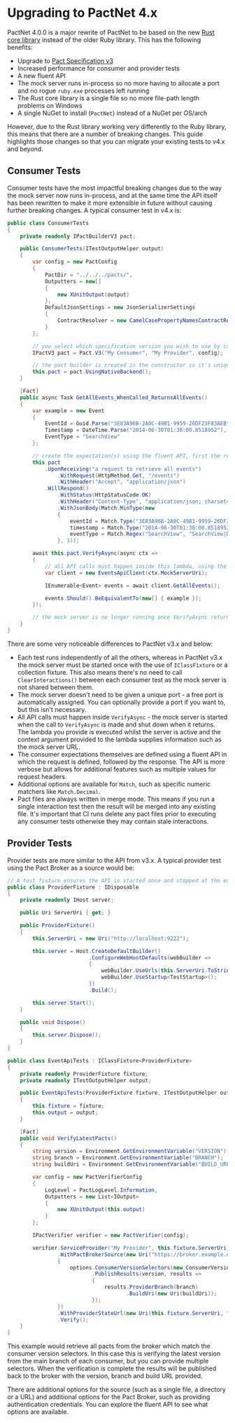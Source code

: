 Upgrading to PactNet 4.x
========================

PactNet 4.0.0 is a major rewrite of PactNet to be based on the new [Rust core library]
instead of the older Ruby library. This has the following benefits:

- Upgrade to [Pact Specification v3]
- Increased performance for consumer and provider tests
- A new fluent API
- The mock server runs in-process so no more having to allocate a port and no rogue
  `ruby.exe` processes left running
- The Rust core library is a single file so no more file-path length problems on Windows
- A single NuGet to install (`PactNet`) instead of a NuGet per OS/arch

However, due to the Rust library working very differently to the Ruby library, this means
that there are a number of breaking changes. This guide highlights those changes so that
you can migrate your existing tests to v4.x and beyond.

Consumer Tests
--------------

Consumer tests have the most impactful breaking changes due to the way the mock server now
runs in-process, and at the same time the API itself has been rewritten to make it more
extensible in future without causing further breaking changes. A typical consumer test in
v4.x is:

```csharp
public class ConsumerTests
{
    private readonly IPactBuilderV3 pact;

    public ConsumerTests(ITestOutputHelper output)
    {
        var config = new PactConfig
        {
            PactDir = "../../../pacts/",
            Outputters = new[]
            {
                new XUnitOutput(output)
            },
            DefaultJsonSettings = new JsonSerializerSettings
            {
                ContractResolver = new CamelCasePropertyNamesContractResolver()
            }
        };

        // you select which specification version you wish to use by calling either V2 or V3
        IPactV3 pact = Pact.V3("My Consumer", "My Provider", config);

        // the pact builder is created in the constructor so it's unique to each test
        this.pact = pact.UsingNativeBackend();
    }

    [Fact]
    public async Task GetAllEvents_WhenCalled_ReturnsAllEvents()
    {
        var example = new Event
        {
            EventId = Guid.Parse("3E83A96B-2A0C-49B1-9959-26DF23F83AEB"),
            Timestamp = DateTime.Parse("2014-06-30T01:38:00.8518952"),
            EventType = "SearchView"
        };

        // create the expectation(s) using the fluent API, first the request and then the response
        this.pact
            .UponReceiving("a request to retrieve all events")
                .WithRequest(HttpMethod.Get, "/events")
                .WithHeader("Accept", "application/json")
            .WillRespond()
                .WithStatus(HttpStatusCode.OK)
                .WithHeader("Content-Type", "application/json; charset=utf-8")
                .WithJsonBody(Match.MinType(new
                {
                    eventId = Match.Type("3E83A96B-2A0C-49B1-9959-26DF23F83AEB"),
                    timestamp = Match.Type("2014-06-30T01:38:00.8518952"),
                    eventType = Match.Regex("SearchView", "SearchView|DetailsView")
                }, 1));

        await this.pact.VerifyAsync(async ctx =>
        {
            // all API calls must happen inside this lambda, using the URL provided by the context argument
            var client = new EventsApiClient(ctx.MockServerUri);

            IEnumerable<Event> events = await client.GetAllEvents();

            events.Should().BeEquivalentTo(new[] { example });
        });

        // the mock server is no longer running once VerifyAsync returns
    }
}
```

There are some very noticeable differences to PactNet v3.x and below:

- Each test runs independently of all the others, whereas in PactNet v3.x the mock server must
  be started once with the use of `IClassFixture` or a collection fixture. This also means there's
  no need to call `ClearInteractions()` between each consumer test as the mock server is not shared
  between them.
- The mock server doesn't need to be given a unique port - a free port is automatically assigned.
  You can optionally provide a port if you want to, but this isn't necessary.
- All API calls must happen inside `VerifyAsync` - the mock server is started when the call to
  `VerifyAsync` is made and shut down when it returns. The lambda you provide is executed whilst
  the server is active and the context argument provided to the lambda supplies information such
  as the mock server URL.
- The consumer expectations themselves are defined using a fluent API in which the request is
  defined, followed by the response. The API is more verbose but allows for additional features
  such as multiple values for request headers.
- Additional options are available for `Match`, such as specific numeric matchers like `Match.Decimal`.
- Pact files are always written in merge mode. This means if you run a single interaction test
  then the result will be merged into any existing file. It's important that CI runs delete any
  pact files prior to executing any consumer tests otherwise they may contain stale interactions.

Provider Tests
--------------

Provider tests are more similar to the API from v3.x. A typical provider test using the Pact Broker
as a source would be:

```csharp
// A test fixture ensures the API is started once and stopped at the end of the test run
public class ProviderFixture : IDisposable
{
    private readonly IHost server;

    public Uri ServerUri { get; }

    public ProviderFixture()
    {
        this.ServerUri = new Uri("http://localhost:9222");

        this.server = Host.CreateDefaultBuilder()
                          .ConfigureWebHostDefaults(webBuilder =>
                          {
                              webBuilder.UseUrls(this.ServerUri.ToString());
                              webBuilder.UseStartup<TestStartup>();
                          })
                          .Build();

        this.server.Start();
    }

    public void Dispose()
    {
        this.server.Dispose();
    }
}

public class EventApiTests : IClassFixture<ProviderFixture>
{
    private readonly ProviderFixture fixture;
    private readonly ITestOutputHelper output;

    public EventApiTests(ProviderFixture fixture, ITestOutputHelper output)
    {
        this.fixture = fixture;
        this.output = output;
    }

    [Fact]
    public void VerifyLatestPacts()
    {
        string version = Environment.GetEnvironmentVariable("VERSION");
        string branch = Environment.GetEnvironmentVariable("BRANCH");
        string buildUri = Environment.GetEnvironmentVariable("BUILD_URL");

        var config = new PactVerifierConfig
        {
            LogLevel = PactLogLevel.Information,
            Outputters = new List<IOutput>
            {
                new XUnitOutput(this.output)
            }
        };

        IPactVerifier verifier = new PactVerifier(config);

        verifier.ServiceProvider("My Provider", this.fixture.ServerUri)
                .WithPactBrokerSource(new Uri("https://broker.example.org"), options =>
                {
                    options.ConsumerVersionSelectors(new ConsumerVersionSelector { MainBranch = true, Latest = true })
                           .PublishResults(version, results =>
                           {
                               results.ProviderBranch(branch)
                                      .BuildUri(new Uri(buildUri));
                           });
                })
                .WithProviderStateUrl(new Uri(this.fixture.ServerUri, "/provider-states"))
                .Verify();
    }
}
```

This example would retrieve all pacts from the broker which match the consumer version selectors. In this case
this is verifying the latest version from the main branch of each consumer, but you can provide multiple selectors.
When the verification is complete the results will be published back to the broker with the version, branch and
build URL provided.

There are additional options for the source (such as a single file, a directory or a URL) and additional
options for the Pact Broker, such as providing authentication credentials. You can explore the fluent API
to see what options are available.

[Rust core library]: https://github.com/pact-foundation/pact-reference
[Pact Specification v3]: https://github.com/pact-foundation/pact-specification/tree/version-3

